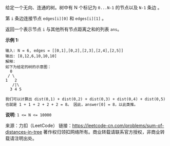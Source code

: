 给定一个无向、连通的树。树中有 N 个标记为 ```0...N-1``` 的节点以及 ```N-1``` 条边 。

第 ```i``` 条边连接节点 ```edges[i][0]``` 和 ```edges[i][1]``` 。

返回一个表示节点 ```i``` 与其他所有节点距离之和的列表 ```ans```。

**示例 1:**
```
输入: N = 6, edges = [[0,1],[0,2],[2,3],[2,4],[2,5]]
输出: [8,12,6,10,10,10]
解释: 
如下为给定的树的示意图：
  0
 / \
1   2
   /|\
  3 4 5

我们可以计算出 dist(0,1) + dist(0,2) + dist(0,3) + dist(0,4) + dist(0,5) 
也就是 1 + 1 + 2 + 2 + 2 = 8。 因此，answer[0] = 8，以此类推。
```
**说明**: ```1 <= N <= 10000```

来源：力扣（LeetCode）
链接：https://leetcode-cn.com/problems/sum-of-distances-in-tree
著作权归领扣网络所有。商业转载请联系官方授权，非商业转载请注明出处。
